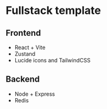 # Fullstack template

## Frontend
- React + Vite 
- Zustand
- Lucide icons and TailwindCSS


## Backend
- Node + Express
- Redis 